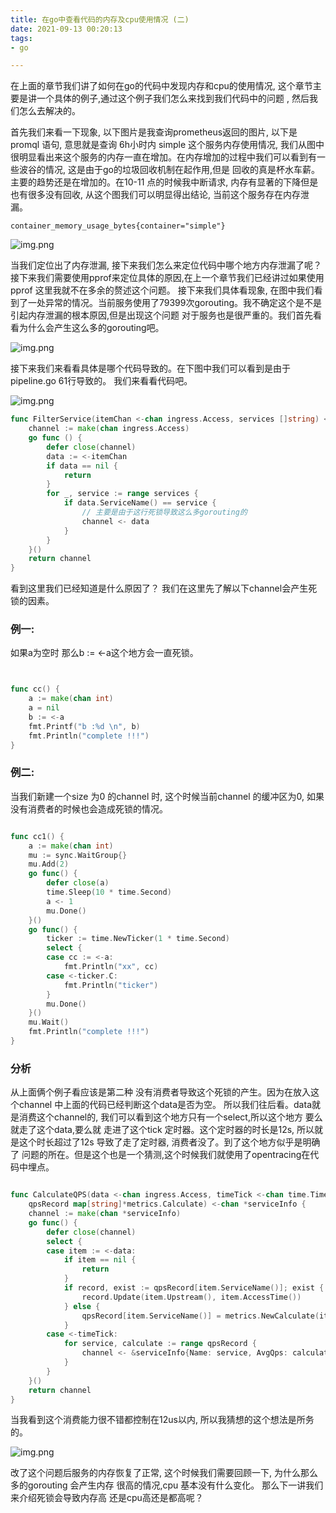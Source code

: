 ```yaml
---
title: 在go中查看代码的内存及cpu使用情况 (二)
date: 2021-09-13 00:20:13 
tags:
- go

---
```


在上面的章节我们讲了如何在go的代码中发现内存和cpu的使用情况, 这个章节主要是讲一个具体的例子,通过这个例子我们怎么来找到我们代码中的问题 , 然后我们怎么去解决的。

首先我们来看一下现象, 以下图片是我查询prometheus返回的图片, 以下是promql 语句, 意思就是查询 6h小时内 simple 这个服务内存使用情况,
我们从图中很明显看出来这个服务的内存一直在增加。在内存增加的过程中我们可以看到有一些波谷的情况, 这是由于go的垃圾回收机制在起作用,但是 回收的真是杯水车薪。主要的趋势还是在增加的。在10-11 点的时候我中断请求,
内存有显著的下降但是也有很多没有回收, 从这个图我们可以明显得出结论, 当前这个服务存在内存泄漏。

```prom
container_memory_usage_bytes{container="simple"}
```

![img.png](go-heap2/img4.png)

当我们定位出了内存泄漏, 接下来我们怎么来定位代码中哪个地方内存泄漏了呢？ 接下来我们需要使用pprof来定位具体的原因,在上一个章节我们已经讲过如果使用 pprof 这里我就不在多余的赘述这个问题。 接下来我们具体看现象,
在图中我们看到了一处异常的情况。当前服务使用了79399次gorouting。我不确定这个是不是引起内存泄漏的根本原因,但是出现这个问题 对于服务也是很严重的。我们首先看看为什么会产生这么多的gorouting吧。

![img.png](go-heap2/img5.png)

接下来我们来看看具体是哪个代码导致的。在下图中我们可以看到是由于pipeline.go 61行导致的。 我们来看看代码吧。

![img.png](go-heap2/img6.png)

```go
func FilterService(itemChan <-chan ingress.Access, services []string) <-chan ingress.Access {
    channel := make(chan ingress.Access)
    go func () {
        defer close(channel)
        data := <-itemChan
        if data == nil {
            return
        }
        for _, service := range services {
            if data.ServiceName() == service {
                // 主要是由于这行死锁导致这么多gorouting的
                channel <- data
            }
        }
    }()
    return channel
}

```

看到这里我们已经知道是什么原因了？ 我们在这里先了解以下channel会产生死锁的因素。

### 例一:

如果a为空时 那么b := <-a这个地方会一直死锁。

```go


func cc() {
    a := make(chan int)
    a = nil
    b := <-a
    fmt.Printf("b :%d \n", b)
    fmt.Println("complete !!!")
}


```

### 例二:


当我们新建一个size 为0 的channel 时, 这个时候当前channel 的缓冲区为0, 如果没有消费者的时候也会造成死锁的情况。

```go

func cc1() {
	a := make(chan int)
	mu := sync.WaitGroup{}
	mu.Add(2)
	go func() {
		defer close(a)
		time.Sleep(10 * time.Second)
		a <- 1
		mu.Done()
	}()
	go func() {
		ticker := time.NewTicker(1 * time.Second)
		select {
		case cc := <-a:
			fmt.Println("xx", cc)
		case <-ticker.C:
			fmt.Println("ticker")
		}
		mu.Done()
	}()
	mu.Wait()
	fmt.Println("complete !!!")
}

```


### 分析

从上面俩个例子看应该是第二种 没有消费者导致这个死锁的产生。因为在放入这个channel 中上面的代码已经判断这个data是否为空。
所以我们往后看。data就是消费这个channel的, 我们可以看到这个地方只有一个select,所以这个地方 要么就走了这个data,要么就
走进了这个tick 定时器。这个定时器的时长是12s, 所以就是这个时长超过了12s 导致了走了定时器, 消费者没了。到了这个地方似乎是明确了
问题的所在。但是这个也是一个猜测,这个时候我们就使用了opentracing在代码中埋点。

```go

func CalculateQPS(data <-chan ingress.Access, timeTick <-chan time.Time,
	qpsRecord map[string]*metrics.Calculate) <-chan *serviceInfo {
	channel := make(chan *serviceInfo)
	go func() {
		defer close(channel)
		select {
		case item := <-data:
			if item == nil {
				return
			}
			if record, exist := qpsRecord[item.ServiceName()]; exist {
				record.Update(item.Upstream(), item.AccessTime())
			} else {
				qpsRecord[item.ServiceName()] = metrics.NewCalculate(item.Upstream(), item.AccessTime())
			}
		case <-timeTick:
			for service, calculate := range qpsRecord {
				channel <- &serviceInfo{Name: service, AvgQps: calculate.AvgQps(), PodCount: calculate.GetPodCount()}
			}
		}
	}()
	return channel
}

```


当我看到这个消费能力很不错都控制在12us以内, 所以我猜想的这个想法是所务的。

![img.png](go-heap2/img8.png)


改了这个问题后服务的内存恢复了正常, 这个时候我们需要回顾一下, 为什么那么多的gorouting 会产生内存 很高的情况,cpu 基本没有什么变化。
那么下一讲我们来介绍死锁会导致内存高 还是cpu高还是都高呢？